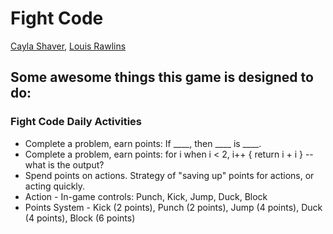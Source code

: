 # Fight Code
[Cayla Shaver](cayla@missionbit.com), [Louis Rawlins](louis@missionbit.com)

## Some awesome things this game is designed to do:

### Fight Code Daily Activities
* Complete a problem, earn points: If ____, then ____ is ____.
* Complete a problem, earn points: for i when i < 2, i++ { return i + i } -- what is the output?
* Spend points on actions. Strategy of "saving up" points for actions, or acting quickly.
* Action - In-game controls: Punch, Kick, Jump, Duck, Block
* Points System - Kick (2 points), Punch (2 points), Jump (4 points), Duck (4 points), Block (6 points)
